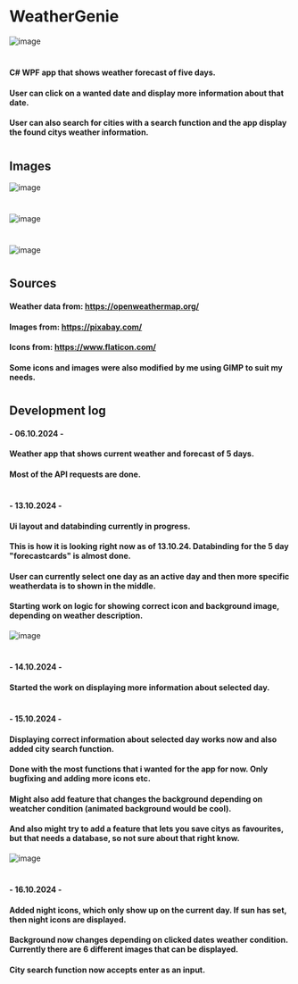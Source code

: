 # WeatherGenie
![image](https://github.com/user-attachments/assets/4fd8fb42-3b45-475f-91b4-041ece60695f)
#
#### C# WPF app that shows weather forecast of five days. 
#### User can click on a wanted date and display more information about that date.
#### User can also search for cities with a search function and the app display the found citys weather information.
#
## Images
![image](https://github.com/user-attachments/assets/923266d6-b835-481b-9424-c0b37dd61f07)
#
![image](https://github.com/user-attachments/assets/64eff661-d21e-4232-b46f-b236891d4dd4)
#
![image](https://github.com/user-attachments/assets/11656a84-24eb-4f35-8c70-6c83f305bbbc)
#
## Sources
#### Weather data from: https://openweathermap.org/
#### Images from: https://pixabay.com/
#### Icons from: https://www.flaticon.com/
#### Some icons and images were also modified by me using GIMP to suit my needs.
#
## Development log
#### - 06.10.2024 - 
#### Weather app that shows current weather and forecast of 5 days.
#### Most of the API requests are done.
#
#### - 13.10.2024 - 
#### Ui layout and databinding currently in progress.
#### This is how it is looking right now as of 13.10.24. Databinding for the 5 day "forecastcards" is almost done.
#### User can currently select one day as an active day and then more specific weatherdata is to shown in the middle.
#### Starting work on logic for showing correct icon and background image, depending on weather description.
![image](https://github.com/user-attachments/assets/75c840c8-7614-4258-8e25-15364e6db33f)
#
#### - 14.10.2024 -
#### Started the work on displaying more information about selected day.
#
#### - 15.10.2024 -
#### Displaying correct information about selected day works now and also added city search function.
#### Done with the most functions that i wanted for the app for now. Only bugfixing and adding more icons etc.
#### Might also add feature that changes the background depending on weatcher condition (animated background would be cool).
#### And also might try to add a feature that lets you save citys as favourites, but that needs a database, so not sure about that right know.
![image](https://github.com/user-attachments/assets/08ebcbc4-8f6e-4447-a849-d0cc7f1c3b2e)
#
#### - 16.10.2024 -
#### Added night icons, which only show up on the current day. If sun has set, then night icons are displayed.
#### Background now changes depending on clicked dates weather condition. Currently there are 6 different images that can be displayed.
#### City search function now accepts enter as an input.

